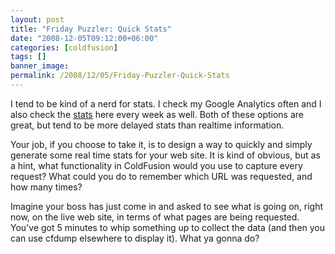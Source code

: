 ```yaml
---
layout: post
title: "Friday Puzzler: Quick Stats"
date: "2008-12-05T09:12:00+06:00"
categories: [coldfusion]
tags: []
banner_image: 
permalink: /2008/12/05/Friday-Puzzler-Quick-Stats
---
```


I tend to be kind of a nerd for stats. I check my Google Analytics often and I also check the <a href="http://www.raymondcamden.com/stats.cfm">stats</a> here every week as well. Both of these options are great, but tend to be more delayed stats than realtime information. 

Your job, if you choose to take it, is to design a way to quickly and simply generate some real time stats for your web site. It is kind of obvious, but as a hint, what functionality in ColdFusion would you use to capture every request? What could you do to remember which URL was requested, and how many times? 

Imagine your boss has just come in and asked to see what is going on, right now, on the live web site, in terms of what pages are being requested. You've got 5 minutes to whip something up to collect the data (and then you can use cfdump elsewhere to display it). What ya gonna do?